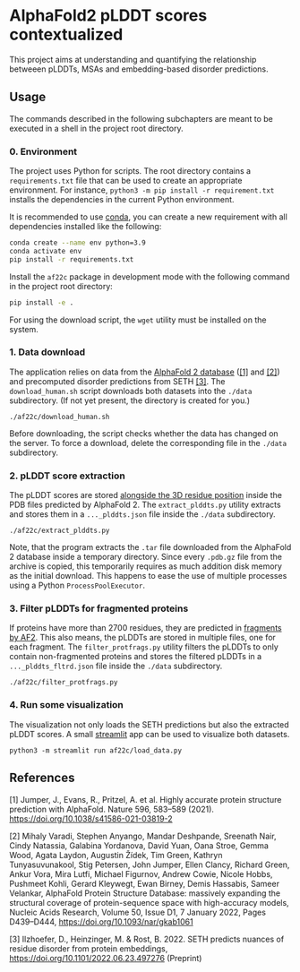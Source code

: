 # AlphaFold2 pLDDT scores contextualized

This project aims at understanding and quantifying the relationship betweeen pLDDTs, MSAs and embedding-based disorder
predictions.


## Usage

The commands described in the following subchapters are meant to be executed in a shell in the project root directory.

### 0. Environment

The project uses Python for scripts. The root directory contains a `requirements.txt` file that can be used to create an
appropriate environment. For instance, `python3 -m pip install -r requirement.txt` installs the dependencies in the
current Python environment.

It is recommended to use [conda](https://docs.conda.io/en/latest/), you can create a new requirement with all dependencies installed like the following:

```bash
conda create --name env python=3.9
conda activate env
pip install -r requirements.txt
```

Install the `af22c` package in development mode with the following command in the project root directory:
```bash
pip install -e .
```

For using the download script, the `wget` utility must be installed on the system.

### 1. Data download

The application relies on data from the [AlphaFold 2 database](https://alphafold.ebi.ac.uk/) ([[1]](#1) and [[2]](#2))
and precomputed disorder predictions from SETH [[3]](#3). The `download_human.sh` script downloads both datasets into
the `./data` subdirectory. (If not yet present, the directory is created for you.)

```shell
./af22c/download_human.sh
```

Before downloading, the script checks whether the data has changed on the server. To force a download, delete the
corresponding file in the `./data` subdirectory.

### 2. pLDDT score extraction

The pLDDT scores are stored [alongside the 3D residue position](https://alphafold.ebi.ac.uk/faq#faq-5) inside the PDB
files predicted by AlphaFold 2. The `extract_plddts.py` utility extracts and stores them in a `..._plddts.json` file
inside the `./data` subdirectory.

```shell
./af22c/extract_plddts.py
```

Note, that the program extracts the `.tar` file downloaded from the AlphaFold 2 database inside a temporary directory.
Since every `.pdb.gz` file from the archive is copied, this temporarily requires as much addition disk memory as the
initial download. This happens to ease the use of multiple processes using a Python `ProcessPoolExecutor`.

### 3. Filter pLDDTs for fragmented proteins 

If proteins have more than 2700 residues, they are predicted in [fragments by AF2](https://alphafold.ebi.ac.uk/faq).
This also means, the pLDDTs are stored in multiple files, one for each fragment. The `filter_protfrags.py` utility 
filters the pLDDTs to only contain non-fragmented proteins and stores the filtered pLDDTs in a `..._plddts_fltrd.json`
file inside the `./data` subdirectory.

```shell
./af22c/filter_protfrags.py
```

### 4. Run some visualization

The visualization not only loads the SETH predictions but also the extracted pLDDT scores. A small
[streamlit](https://streamlit.io/) app can be used to visualize both datasets.

```shell
python3 -m streamlit run af22c/load_data.py
```

## References

<a id="1">[1]</a>
Jumper, J., Evans, R., Pritzel, A. et al. Highly accurate protein structure prediction with AlphaFold. Nature 596, 583–589 (2021). https://doi.org/10.1038/s41586-021-03819-2

<a id="2">[2]</a>
Mihaly Varadi, Stephen Anyango, Mandar Deshpande, Sreenath Nair, Cindy Natassia, Galabina Yordanova, David Yuan, Oana Stroe, Gemma Wood, Agata Laydon, Augustin Žídek, Tim Green, Kathryn Tunyasuvunakool, Stig Petersen, John Jumper, Ellen Clancy, Richard Green, Ankur Vora, Mira Lutfi, Michael Figurnov, Andrew Cowie, Nicole Hobbs, Pushmeet Kohli, Gerard Kleywegt, Ewan Birney, Demis Hassabis, Sameer Velankar, AlphaFold Protein Structure Database: massively expanding the structural coverage of protein-sequence space with high-accuracy models, Nucleic Acids Research, Volume 50, Issue D1, 7 January 2022, Pages D439–D444, https://doi.org/10.1093/nar/gkab1061

<a id="3">[3]</a>
Ilzhoefer, D., Heinzinger, M. & Rost, B. 2022. SETH predicts nuances of residue disorder from protein embeddings, https://doi.org/10.1101/2022.06.23.497276 (Preprint)
